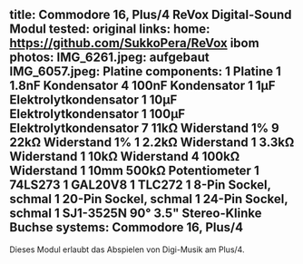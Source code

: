 title: Commodore 16, Plus/4 ReVox Digital-Sound Modul
tested: original
links:
    home: https://github.com/SukkoPera/ReVox
    ibom
photos:
    IMG_6261.jpeg: aufgebaut
    IMG_6057.jpeg: Platine
components:
    1 Platine
    1 1.8nF Kondensator
    4 100nF Kondensator
    1 1µF Elektrolytkondensator
    1 10µF Elektrolytkondensator
    1 100µF Elektrolytkondensator
    7 11kΩ Widerstand 1%
    9 22kΩ Widerstand 1%
    1 2.2kΩ Widerstand
    1 3.3kΩ Widerstand
    1 10kΩ Widerstand
    4 100kΩ Widerstand
    1 10mm 500kΩ Potentiometer
    1 74LS273
    1 GAL20V8
    1 TLC272
    1 8-Pin Sockel, schmal
    1 20-Pin Sockel, schmal
    1 24-Pin Sockel, schmal
    1 SJ1-3525N 90° 3.5" Stereo-Klinke Buchse
systems:
    Commodore 16, Plus/4
---
Dieses Modul erlaubt das Abspielen von Digi-Musik am Plus/4.
